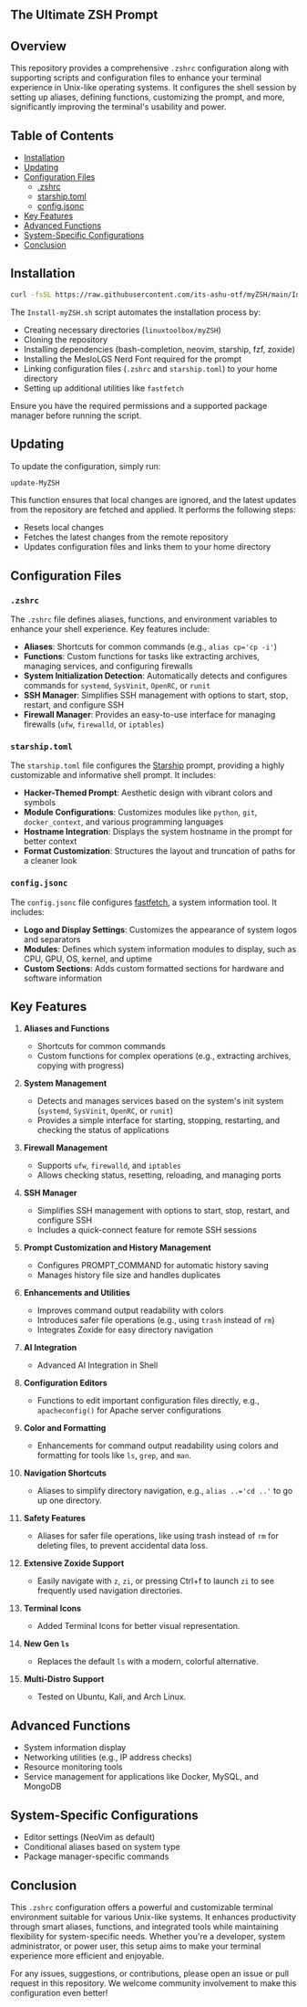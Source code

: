 ## The Ultimate ZSH Prompt

## Overview

This repository provides a comprehensive `.zshrc` configuration along with supporting scripts and configuration files to enhance your terminal experience in Unix-like operating systems. It configures the shell session by setting up aliases, defining functions, customizing the prompt, and more, significantly improving the terminal's usability and power.

## Table of Contents

- [Installation](#installation)
- [Updating](#updating)
- [Configuration Files](#configuration-files)
  - [.zshrc](#zshrc)
  - [starship.toml](#starshiptoml)
  - [config.jsonc](#configjsonc)
- [Key Features](#key-features)
- [Advanced Functions](#advanced-functions)
- [System-Specific Configurations](#system-specific-configurations)
- [Conclusion](#conclusion)

## Installation 

```zsh
curl -fsSL https://raw.githubusercontent.com/its-ashu-otf/myZSH/main/Install-myZSH.sh | bash
```

The `Install-myZSH.sh` script automates the installation process by:

- Creating necessary directories (`linuxtoolbox/myZSH`)
- Cloning the repository
- Installing dependencies (bash-completion, neovim, starship, fzf, zoxide)
- Installing the MesloLGS Nerd Font required for the prompt
- Linking configuration files (`.zshrc` and `starship.toml`) to your home directory
- Setting up additional utilities like `fastfetch`

Ensure you have the required permissions and a supported package manager before running the script.

## Updating

To update the configuration, simply run:

```zsh
update-MyZSH
```

This function ensures that local changes are ignored, and the latest updates from the repository are fetched and applied. It performs the following steps:

- Resets local changes
- Fetches the latest changes from the remote repository
- Updates configuration files and links them to your home directory

## Configuration Files

### `.zshrc`

The `.zshrc` file defines aliases, functions, and environment variables to enhance your shell experience. Key features include:

- **Aliases**: Shortcuts for common commands (e.g., `alias cp='cp -i'`)
- **Functions**: Custom functions for tasks like extracting archives, managing services, and configuring firewalls
- **System Initialization Detection**: Automatically detects and configures commands for `systemd`, `SysVinit`, `OpenRC`, or `runit`
- **SSH Manager**: Simplifies SSH management with options to start, stop, restart, and configure SSH
- **Firewall Manager**: Provides an easy-to-use interface for managing firewalls (`ufw`, `firewalld`, or `iptables`)

### `starship.toml`

The `starship.toml` file configures the [Starship](https://starship.rs/) prompt, providing a highly customizable and informative shell prompt. It includes:

- **Hacker-Themed Prompt**: Aesthetic design with vibrant colors and symbols
- **Module Configurations**: Customizes modules like `python`, `git`, `docker_context`, and various programming languages
- **Hostname Integration**: Displays the system hostname in the prompt for better context
- **Format Customization**: Structures the layout and truncation of paths for a cleaner look

### `config.jsonc`

The `config.jsonc` file configures [fastfetch](https://github.com/AlexRogalskiy/fastfetch), a system information tool. It includes:

- **Logo and Display Settings**: Customizes the appearance of system logos and separators
- **Modules**: Defines which system information modules to display, such as CPU, GPU, OS, kernel, and uptime
- **Custom Sections**: Adds custom formatted sections for hardware and software information

## Key Features

1. **Aliases and Functions**
   - Shortcuts for common commands
   - Custom functions for complex operations (e.g., extracting archives, copying with progress)

2. **System Management**
   - Detects and manages services based on the system's init system (`systemd`, `SysVinit`, `OpenRC`, or `runit`)
   - Provides a simple interface for starting, stopping, restarting, and checking the status of applications

3. **Firewall Management**
   - Supports `ufw`, `firewalld`, and `iptables`
   - Allows checking status, resetting, reloading, and managing ports

4. **SSH Manager**
   - Simplifies SSH management with options to start, stop, restart, and configure SSH
   - Includes a quick-connect feature for remote SSH sessions

5. **Prompt Customization and History Management**
   - Configures PROMPT_COMMAND for automatic history saving
   - Manages history file size and handles duplicates

6. **Enhancements and Utilities**
   - Improves command output readability with colors
   - Introduces safer file operations (e.g., using `trash` instead of `rm`)
   - Integrates Zoxide for easy directory navigation

7. **AI Integration**
   - Advanced AI Integration in Shell

8. **Configuration Editors**
   - Functions to edit important configuration files directly, e.g., `apacheconfig()` for Apache server configurations

9. **Color and Formatting**
   - Enhancements for command output readability using colors and formatting for tools like `ls`, `grep`, and `man`.

10. **Navigation Shortcuts**
    - Aliases to simplify directory navigation, e.g., `alias ..='cd ..'` to go up one directory.

11. **Safety Features**
    - Aliases for safer file operations, like using trash instead of `rm` for deleting files, to prevent accidental data loss.

12. **Extensive Zoxide Support**
    - Easily navigate with `z`, `zi`, or pressing Ctrl+f to launch `zi` to see frequently used navigation directories.

13. **Terminal Icons**
    - Added Terminal Icons for better visual representation.

14. **New Gen `ls`**
    - Replaces the default `ls` with a modern, colorful alternative.

15. **Multi-Distro Support**
    - Tested on Ubuntu, Kali, and Arch Linux.

## Advanced Functions

- System information display
- Networking utilities (e.g., IP address checks)
- Resource monitoring tools
- Service management for applications like Docker, MySQL, and MongoDB

## System-Specific Configurations

- Editor settings (NeoVim as default)
- Conditional aliases based on system type
- Package manager-specific commands

## Conclusion

This `.zshrc` configuration offers a powerful and customizable terminal environment suitable for various Unix-like systems. It enhances productivity through smart aliases, functions, and integrated tools while maintaining flexibility for system-specific needs. Whether you're a developer, system administrator, or power user, this setup aims to make your terminal experience more efficient and enjoyable.

For any issues, suggestions, or contributions, please open an issue or pull request in this repository. We welcome community involvement to make this configuration even better!